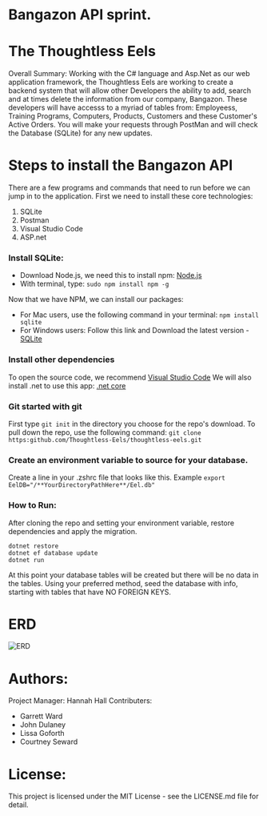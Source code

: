 # Bangazon API sprint.
# The Thoughtless Eels

Overall Summary:
Working with the C# language and Asp.Net as our web application framework, the Thoughtless Eels are working to create a backend system that will allow other Developers the ability to add, search and at times delete the information from our company, Bangazon. These developers will have accesss to a myriad of tables from: Employeess, Training Programs, Computers, Products, Customers and these Customer's Active Orders. You will make your requests through PostMan and will check the Database (SQLite) for any new updates.

# Steps to install the Bangazon API
There are a few programs and commands that need to run before we can jump in to the application. First we need to install these core technologies:
1. SQLite
1. Postman
1. Visual Studio Code
1. ASP.net

### Install SQLite:
- Download Node.js, we need this to install npm:
  [Node.js](https://nodejs.org/en/)
- With terminal, type: `sudo npm install npm -g` 

Now that we have NPM, we can install our packages:
- For Mac users, use the following command in your terminal: `npm install sqlite` 
- For Windows users: Follow this link and Download the latest version - [SQLite](https://www.sqlite.org/download.html)

### Install other dependencies
To open the source code, we recommend [Visual Studio Code](https://code.visualstudio.com/Download)
We will also install .net to use this app: [.net core](https://www.microsoft.com/net/learn/get-started/macos)
  
### Git started with git
First type `git init` in the directory you choose for the repo's download.
To pull down the repo, use the following command: `git clone https:github.com/Thoughtless-Eels/thoughtless-eels.git` 

### Create an environment variable to source for your database. 
Create a line in your .zshrc file that looks like this. 
Example `export EelDB="/**YourDirectoryPathHere**/Eel.db"`

### How to Run:
After cloning the repo and setting your environment variable, restore dependencies and apply the migration.
```
dotnet restore 
dotnet ef database update
dotnet run
```
At this point your database tables will be created but there will be no data in the tables. Using your preferred method, seed the database with info, starting with tables that have NO FOREIGN KEYS.

# ERD

![ERD](https://i.imgur.com/ShSf7Fg.png)

# Authors:
Project Manager: Hannah Hall
Contributers:
- Garrett Ward 
- John Dulaney 
- Lissa Goforth
- Courtney Seward

# License:
This project is licensed under the MIT License - see the LICENSE.md file for detail.
